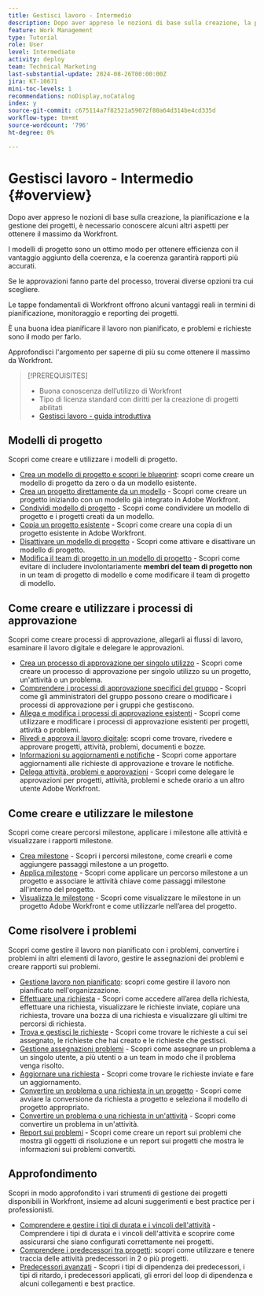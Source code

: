 ```yaml
---
title: Gestisci lavoro - Intermedio
description: Dopo aver appreso le nozioni di base sulla creazione, la pianificazione e la gestione dei progetti, è necessario conoscere alcuni altri aspetti per ottenere il massimo da Workfront.
feature: Work Management
type: Tutorial
role: User
level: Intermediate
activity: deploy
team: Technical Marketing
last-substantial-update: 2024-08-26T00:00:00Z
jira: KT-10671
mini-toc-levels: 1
recommendations: noDisplay,noCatalog
index: y
source-git-commit: c675114a7f82521a59072f80a64d314be4cd335d
workflow-type: tm+mt
source-wordcount: '796'
ht-degree: 0%

---
```



# Gestisci lavoro - Intermedio {#overview}

Dopo aver appreso le nozioni di base sulla creazione, la pianificazione e la gestione dei progetti, è necessario conoscere alcuni altri aspetti per ottenere il massimo da Workfront.

I modelli di progetto sono un ottimo modo per ottenere efficienza con il vantaggio aggiunto della coerenza, e la coerenza garantirà rapporti più accurati.

Se le approvazioni fanno parte del processo, troverai diverse opzioni tra cui scegliere.

Le tappe fondamentali di Workfront offrono alcuni vantaggi reali in termini di pianificazione, monitoraggio e reporting dei progetti.

È una buona idea pianificare il lavoro non pianificato, e problemi e richieste sono il modo per farlo.

Approfondisci l&#39;argomento per saperne di più su come ottenere il massimo da Workfront.

>[!PREREQUISITES]
>
>* Buona conoscenza dell’utilizzo di Workfront
>* Tipo di licenza standard con diritti per la creazione di progetti abilitati
>* [Gestisci lavoro - guida introduttiva](https://experienceleague.adobe.com/?recommended=Workfront-U-1-2022.1.planners)


## Modelli di progetto

Scopri come creare e utilizzare i modelli di progetto.

* [Crea un modello di progetto e scopri le blueprint](create-a-project-template.md): scopri come creare un modello di progetto da zero o da un modello esistente.
* [Crea un progetto direttamente da un modello](create-a-project-directly-from-a-template.md) - Scopri come creare un progetto iniziando con un modello già integrato in Adobe Workfront.
* [Condividi modello di progetto](share-a-project-template.md) - Scopri come condividere un modello di progetto e i progetti creati da un modello.
* [Copia un progetto esistente](/help/manage-work/manage-projects/copy-an-existing-project.md) - Scopri come creare una copia di un progetto esistente in Adobe Workfront.
* [Disattivare un modello di progetto](deactivate-a-project-template.md) - Scopri come attivare e disattivare un modello di progetto.
* [Modifica il team di progetto in un modello di progetto](edit-the-project-team-in-a-project-template.md) - Scopri come evitare di includere involontariamente **membri del team di progetto non** in un team di progetto di modello e come modificare il team di progetto di modello.

## Come creare e utilizzare i processi di approvazione

Scopri come creare processi di approvazione, allegarli ai flussi di lavoro, esaminare il lavoro digitale e delegare le approvazioni.

* [Crea un processo di approvazione per singolo utilizzo](create-a-single-use-approval-process.md) - Scopri come creare un processo di approvazione per singolo utilizzo su un progetto, un&#39;attività o un problema.
* [Comprendere i processi di approvazione specifici del gruppo](group-specific-approval-processes.md) - Scopri come gli amministratori del gruppo possono creare o modificare i processi di approvazione per i gruppi che gestiscono.
* [Allega e modifica i processi di approvazione esistenti](attach-and-edit-existing-approval-processes.md) - Scopri come utilizzare e modificare i processi di approvazione esistenti per progetti, attività o problemi.
* [Rivedi e approva il lavoro digitale](review-and-approve-digital-work.md): scopri come trovare, rivedere e approvare progetti, attività, problemi, documenti e bozze.
* [Informazioni su aggiornamenti e notifiche](understand-updates-and-notifications.md) - Scopri come apportare aggiornamenti alle richieste di approvazione e trovare le notifiche.
* [Delega attività, problemi e approvazioni](delegate-approvals.md) - Scopri come delegare le approvazioni per progetti, attività, problemi e schede orario a un altro utente Adobe Workfront.

## Come creare e utilizzare le milestone

Scopri come creare percorsi milestone, applicare i milestone alle attività e visualizzare i rapporti milestone.

* [Crea milestone](creating-milestones.md) - Scopri i percorsi milestone, come crearli e come aggiungere passaggi milestone a un progetto.
* [Applica milestone](apply-milestones.md) - Scopri come applicare un percorso milestone a un progetto e associare le attività chiave come passaggi milestone all&#39;interno del progetto.
* [Visualizza le milestone](view-milestones.md) - Scopri come visualizzare le milestone in un progetto Adobe Workfront e come utilizzarle nell’area del progetto.

## Come risolvere i problemi

Scopri come gestire il lavoro non pianificato con i problemi, convertire i problemi in altri elementi di lavoro, gestire le assegnazioni dei problemi e creare rapporti sui problemi.

* [Gestione lavoro non pianificato](handle-unplanned-work.md): scopri come gestire il lavoro non pianificato nell&#39;organizzazione.
* [Effettuare una richiesta](make-a-request.md) - Scopri come accedere all’area della richiesta, effettuare una richiesta, visualizzare le richieste inviate, copiare una richiesta, trovare una bozza di una richiesta e visualizzare gli ultimi tre percorsi di richiesta.
* [Trova e gestisci le richieste](find-requests.md) - Scopri come trovare le richieste a cui sei assegnato, le richieste che hai creato e le richieste che gestisci.
* [Gestione assegnazioni problemi](manage-issue-assignments.md) - Scopri come assegnare un problema a un singolo utente, a più utenti o a un team in modo che il problema venga risolto.
* [Aggiornare una richiesta](update-a-request.md) - Scopri come trovare le richieste inviate e fare un aggiornamento.
* [Convertire un problema o una richiesta in un progetto](create-a-project-from-a-request.md) - Scopri come avviare la conversione da richiesta a progetto e seleziona il modello di progetto appropriato.
* [Convertire un problema o una richiesta in un&#39;attività](convert-issues-to-other-work-items.md) - Scopri come convertire un problema in un&#39;attività.
* [Report sui problemi](report-on-issues.md) - Scopri come creare un report sui problemi che mostra gli oggetti di risoluzione e un report sui progetti che mostra le informazioni sui problemi convertiti.

## Approfondimento

Scopri in modo approfondito i vari strumenti di gestione dei progetti disponibili in Workfront, insieme ad alcuni suggerimenti e best practice per i professionisti.    

* [Comprendere e gestire i tipi di durata e i vincoli dell&#39;attività](understand-and-manage-duration-types-and-task-constraints.md) - Comprendere i tipi di durata e i vincoli dell&#39;attività e scoprire come assicurarsi che siano configurati correttamente nei progetti.
* [Comprendere i predecessori tra progetti](understand-cross-project-predecessors.md): scopri come utilizzare e tenere traccia delle attività predecessori in 2 o più progetti.
* [Predecessori avanzati](advanced-predecessors.md) - Scopri i tipi di dipendenza dei predecessori, i tipi di ritardo, i predecessori applicati, gli errori del loop di dipendenza e alcuni collegamenti e best practice.
